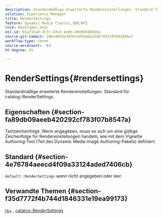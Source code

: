 ```yaml
---
description: Standardmäßige erweiterte Rendereinstellungen. Standard für Katalog-RenderSettings.
solution: Experience Manager
title: RenderSettings
feature: Dynamic Media Classic,SDK/API
role: Developer,User
exl-id: 01af15a0-3c7c-47e3-be9b-49e045d856ba
source-git-commit: 206e4643e3926cb85b4be2189743578f88180be7
workflow-type: tm+mt
source-wordcount: '63'
ht-degree: 6%

---
```


# RenderSettings{#rendersettings}

Standardmäßige erweiterte Rendereinstellungen. Standard für catalog::RenderSettings.

## Eigenschaften {#section-fa89db09aeeb420292cf783f07b8547a}

Textzeichenfolge. Wenn angegeben, muss es sich um eine gültige Zeichenfolge für Rendereinstellungen handeln, wie mit dem Vignette Authoring-Tool (Teil des Dynamic Media Image Authoring-Pakets) definiert.

## Standard {#section-4e76784aeecd4f09a33124aded7406cb}

`default::RenderSettings` wenn nicht angegeben oder leer.

## Verwandte Themen {#section-f35d7772f4b744d1846331e19ea99173}

[rs=](../../../../../ir-api/http-protocol/image-rendering-api-ref/c-ir-http-protocol-ref/c-ir-http-protocol-command-reference/r-ir-rs.md#reference-d20cefaaa6cd4f449d1591c87959b4cf) ,  [catalog::RenderSettings](../../../../../ir-api/material-cat/image-rendering-api-ref/c-ir-material-catalog/c-ir-attributes-reference/r-ir-rendersettings.md#reference-f3ae5e18095d40b2a8edef957dd82fbd)
